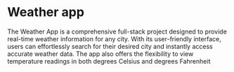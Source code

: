 # Weather app

The Weather App is a comprehensive full-stack project designed to provide real-time weather information for any city. With its user-friendly interface, users can effortlessly search for their desired city and instantly access accurate weather data. The app also offers the flexibility to view temperature readings in both degrees Celsius and degrees Fahrenheit

